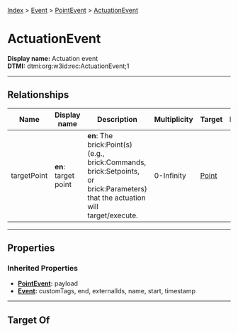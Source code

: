 [Index](../../Index.md) > [Event](../Event.md) > [PointEvent](PointEvent.md) > [ActuationEvent](#)
# ActuationEvent

**Display name:** Actuation event<br />
**DTMI:** dtmi:org:w3id:rec:ActuationEvent;1

---

## Relationships
|Name|Display name|Description|Multiplicity|Target|Properties|Writable|
|-|-|-|-|-|-|-|
|targetPoint|**en**: target point|**en**: The brick:Point(s) (e.g., brick:Commands, brick:Setpoints, or brick:Parameters) that the actuation will target/execute.|0-Infinity|[Point](../../Point/Point.md)||True|

---

## Properties
### Inherited Properties
* **[PointEvent](PointEvent.md):** payload
* **[Event](../Event.md):** customTags, end, externalIds, name, start, timestamp

---

## Target Of
